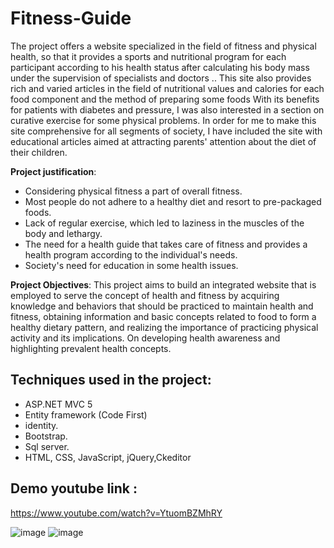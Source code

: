 # Fitness-Guide

The project offers a website specialized in the field of fitness and physical health, so that it provides a sports and nutritional program for each participant according to his health status after calculating his body mass under the supervision of specialists and doctors .. This site also provides rich and varied articles in the field of nutritional values and calories for each food component and the method of preparing some foods With its benefits for patients with diabetes and pressure, I was also interested in a section on curative exercise for some physical problems. In order for me to make this site comprehensive for all segments of society, I have included the site with educational articles aimed at attracting parents' attention about the diet of their children.


**Project justification**:
- Considering physical fitness a part of overall fitness.
- Most people do not adhere to a healthy diet and resort to pre-packaged foods.
- Lack of regular exercise, which led to laziness in the muscles of the body and lethargy.
- The need for a health guide that takes care of fitness and provides a health program according to the individual's needs.
- Society's need for education in some health issues.


**Project Objectives**:
This project aims to build an integrated website that is employed to serve the concept of health and fitness by acquiring knowledge and behaviors that should be practiced to maintain health and fitness, obtaining information and basic concepts related to food to form a healthy dietary pattern, and realizing the importance of practicing physical activity and its implications. On developing health awareness and highlighting prevalent health concepts.


## Techniques used in the project:
 - ASP.NET MVC 5
 - Entity framework (Code First)
 -  identity. 
 -  Bootstrap. 
 -  Sql server. 
 -  HTML, CSS, JavaScript, jQuery,Ckeditor 
 
 ## Demo youtube link :
 https://www.youtube.com/watch?v=YtuomBZMhRY
 
   ![image](https://user-images.githubusercontent.com/71700363/115084427-90f27000-9f11-11eb-93cc-a03ed8405072.png)
![image](https://user-images.githubusercontent.com/71700363/115084508-b3848900-9f11-11eb-88d0-dc6da50039f7.png)

